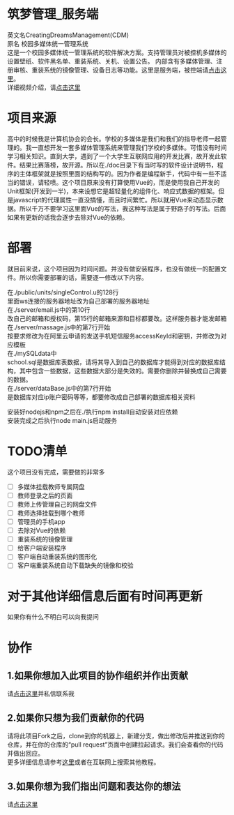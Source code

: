 # 筑梦管理_服务端
英文名CreatingDreamsManagement(CDM)  
原名 校园多媒体统一管理系统  
这是一个校园多媒体统一管理系统的软件解决方案。支持管理员对被控机多媒体的设置壁纸、软件黑名单、重装系统、关机、设置公告。
内部含有多媒体管理、注册审核、重装系统的镜像管理、设备日志等功能。这里是服务端，被控端请[点击这里](https://github.com/heyManNice/CreatingDreamsManagement_client)。  
详细视频介绍，请[点击这里](https://www.bilibili.com/video/BV1Gs4y1v7fC)

# 项目来源
高中的时候我是计算机协会的会长。学校的多媒体是我们和我们的指导老师一起管理的。我一直想开发一套多媒体管理系统来管理我们学校的多媒体。可惜没有时间学习相关知识。直到大学，遇到了一个大学生互联网应用的开发比赛，故开发此软件。结果比赛落榜，故开源。所以在./doc目录下有当时写的软件设计说明书，程序的主体框架就是按照里面的结构写的。因为作者是编程新手，代码中有一些不适当的错误，请轻喷。这个项目原来没有打算使用Vue的，而是使用我自己开发的Unit框架(开发到一半)，本来设想它是超轻量化的组件化、响应式数据的框架。但是javascript的代理属性一直没搞懂，而且时间繁忙。所以就用Vue来动态显示数据。所以千万不要学习这里面Vue的写法，我这种写法是属于野路子的写法。后面如果有更新的话我会逐步去除对Vue的依赖。

# 部署
就目前来说，这个项目因为时间问题。并没有做安装程序，也没有做统一的配置文件。所以你需要部署的话，需要逐一修改以下内容。

在./public/units/singleControl.u的128行  
里面ws连接的服务器地址改为自己部署的服务器地址  
在./server/email.js中的第10行  
改自己的邮箱和授权码，第15行的邮箱来源和目标都要改。这样服务器才能发邮箱  
在./server/massage.js中的第7行开始  
按要求修改为在阿里云申请的发送手机短信服务accessKeyId和密钥，并修改为对应模板  
在./mySQLdata中  
school.sql是数据库表数据，请将其导入到自己的数据库才能得到对应的数据库结构，其中包含一些数据，这些数据大部分是失效的。需要你删除并替换成自己需要的数据。  
在./server/dataBase.js中的第7行开始  
是数据库对应ip账户密码等等，都要修改成自己部署的数据库相关资料  

安装好nodejs和npm之后在./执行npm install自动安装对应依赖  
安装完成之后执行node main.js启动服务

# TODO清单
这个项目没有完成，需要做的非常多  
- [ ] 多媒体挂载教师专属网盘
- [ ] 教师登录之后的页面
- [ ] 教师上传管理自己的网盘文件
- [ ] 教师选择挂载到哪个教师
- [ ] 管理员的手机app
- [ ] 去除对Vue的依赖
- [ ] 重装系统的镜像管理
- [ ] 给客户端安装程序
- [ ] 客户端自动重装系统的图形化
- [ ] 客户端重装系统自动下载缺失的镜像和校验
# 对于其他详细信息后面有时间再更新  
如果你有什么不明白可以向我提问

# 协作
## 1.如果你想加入此项目的协作组织并作出贡献  
请[点击这里](https://space.bilibili.com/226975720)并私信联系我

## 2.如果你只想为我们贡献你的代码  
请将此项目Fork之后，clone到你的机器上，新建分支，做出修改后并推送到你的仓库，并在你的仓库的“pull request”页面中创建拉起请求。我们会查看你的代码并做出回应。  
更多详细信息请参考[这里](https://docs.github.com/zh/pull-requests/collaborating-with-pull-requests/proposing-changes-to-your-work-with-pull-requests/about-pull-requests)或者在互联网上搜索其他教程。

## 3.如果你想为我们指出问题和表达你的想法  
请[点击这里](https://github.com/heyManNice/CreatingDreamsManagement/issues/new)
